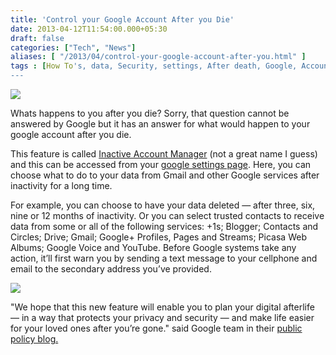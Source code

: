 ```yaml
---
title: 'Control your Google Account After you Die'
date: 2013-04-12T11:54:00.000+05:30
draft: false
categories: ["Tech", "News"]
aliases: [ "/2013/04/control-your-google-account-after-you.html" ]
tags : [How To's, data, Security, settings, After death, Google, Accounts, safety, Digital life, Inactive Account Manager, News]
---
```


[![](https://1.bp.blogspot.com/-N6nMJ5aulaY/UWevd_RWpuI/AAAAAAAAA1c/Yi4-NcIkG-o/s1600/afterlifegog.jpg)](https://1.bp.blogspot.com/-N6nMJ5aulaY/UWevd_RWpuI/AAAAAAAAA1c/Yi4-NcIkG-o/s1600/afterlifegog.jpg)

  
Whats happens to you after you die? Sorry, that question cannot be answered by Google but it has an answer for what would happen to your google account after you die.  

  

This feature is called [Inactive Account Manager](httpss://www.google.com/settings/u/0/account/inactive) (not a great name I guess) and this can be accessed from your [google settings page](httpss://www.google.com/settings/account). Here, you can choose what to do to your data from Gmail and other Google services after inactivity for a long time.

  

For example, you can choose to have your data deleted — after three, six, nine or 12 months of inactivity. Or you can select trusted contacts to receive data from some or all of the following services: +1s; Blogger; Contacts and Circles; Drive; Gmail; Google+ Profiles, Pages and Streams; Picasa Web Albums; Google Voice and YouTube. Before Google systems take any action, it’ll first warn you by sending a text message to your cellphone and email to the secondary address you’ve provided.

  

[![](https://4.bp.blogspot.com/-bgKTz7HM0mw/UWehvCFeVyI/AAAAAAAAA04/w4QjFSYyssg/s640/iam_intro.png)](https://4.bp.blogspot.com/-bgKTz7HM0mw/UWehvCFeVyI/AAAAAAAAA04/w4QjFSYyssg/s1600/iam_intro.png)

  

"We hope that this new feature will enable you to plan your digital afterlife — in a way that protects your privacy and security — and make life easier for your loved ones after you’re gone." said Google team in their [public policy blog.](https://googlepublicpolicy.blogspot.in/2013/04/plan-your-digital-afterlife-with.html)